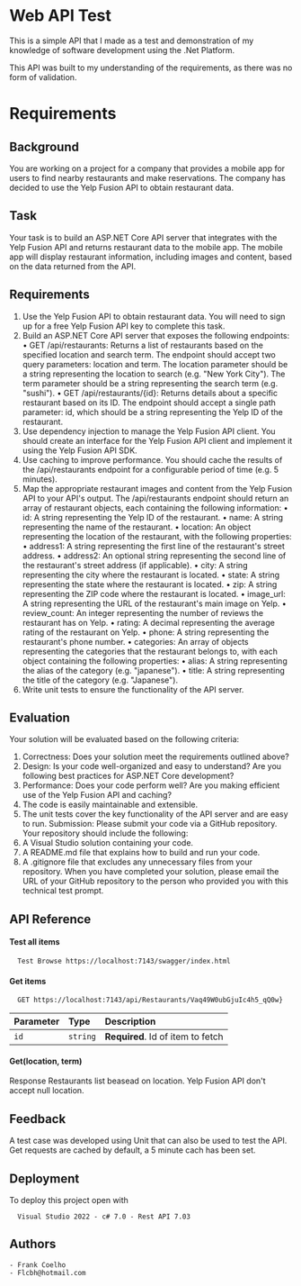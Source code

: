 
# Web API Test

This is a simple API that I made as a test and demonstration of my knowledge of software development using the .Net Platform.

This API was built to my understanding of the requirements, as there was no form of validation.

# Requirements

## Background

You are working on a project for a company that provides a mobile app for users to find
nearby restaurants and make reservations. The company has decided to use the Yelp Fusion
API to obtain restaurant data.

## Task

Your task is to build an ASP.NET Core API server that integrates with the Yelp Fusion API and
returns restaurant data to the mobile app. The mobile app will display restaurant
information, including images and content, based on the data returned from the API.

## Requirements

1. Use the Yelp Fusion API to obtain restaurant data. You will need to sign up for a free
Yelp Fusion API key to complete this task.
2. Build an ASP.NET Core API server that exposes the following endpoints:
• GET /api/restaurants: Returns a list of restaurants based on the specified
location and search term. The endpoint should accept two query parameters:
location and term. The location parameter should be a string representing
the location to search (e.g. "New York City"). The term parameter should be a
string representing the search term (e.g. "sushi").
• GET /api/restaurants/{id}: Returns details about a specific restaurant based
on its ID. The endpoint should accept a single path parameter: id, which
should be a string representing the Yelp ID of the restaurant.
3. Use dependency injection to manage the Yelp Fusion API client. You should create an
interface for the Yelp Fusion API client and implement it using the Yelp Fusion API
SDK.
4. Use caching to improve performance. You should cache the results of the
/api/restaurants endpoint for a configurable period of time (e.g. 5 minutes).
5. Map the appropriate restaurant images and content from the Yelp Fusion API to your
API's output. The /api/restaurants endpoint should return an array of restaurant
objects, each containing the following information:
• id: A string representing the Yelp ID of the restaurant.
• name: A string representing the name of the restaurant.
• location: An object representing the location of the restaurant, with the
following properties:
• address1: A string representing the first line of the restaurant's street
address.
• address2: An optional string representing the second line of the
restaurant's street address (if applicable).
• city: A string representing the city where the restaurant is located.
• state: A string representing the state where the restaurant is located.
• zip: A string representing the ZIP code where the restaurant is
located.
• image_url: A string representing the URL of the restaurant's main image on
Yelp.
• review_count: An integer representing the number of reviews the restaurant
has on Yelp.
• rating: A decimal representing the average rating of the restaurant on Yelp.
• phone: A string representing the restaurant's phone number.
• categories: An array of objects representing the categories that the
restaurant belongs to, with each object containing the following properties:
• alias: A string representing the alias of the category (e.g. "japanese").
• title: A string representing the title of the category (e.g. "Japanese").
6. Write unit tests to ensure the functionality of the API server.

## Evaluation

Your solution will be evaluated based on the following criteria:
1. Correctness: Does your solution meet the requirements outlined above?
2. Design: Is your code well-organized and easy to understand? Are you following best
practices for ASP.NET Core development?
3. Performance: Does your code perform well? Are you making efficient use of the Yelp
Fusion API and caching?
4. The code is easily maintainable and extensible.
5. The unit tests cover the key functionality of the API server and are easy to run.
Submission:
Please submit your code via a GitHub repository. Your repository should include the
following:
1. A Visual Studio solution containing your code.
2. A README.md file that explains how to build and run your code.
3. A .gitignore file that excludes any unnecessary files from your repository.
When you have completed your solution, please email the URL of your GitHub repository to
the person who provided you with this technical test prompt.

## API Reference

#### Test all items

```
  Test Browse https://localhost:7143/swagger/index.html
```

#### Get items

```
  GET https://localhost:7143/api/Restaurants/Vaq49W0ubGjuIc4h5_qQ0w}
```


| Parameter | Type     | Description                       |
| :-------- | :------- | :-------------------------------- |
| `id`      | `string` | **Required**. Id of item to fetch |

#### Get(location, term)

Response Restaurants list beasead on location.
Yelp Fusion API don't accept null location.


## Feedback

A test case was developed using Unit that can also be used to test the API.
Get requests are cached by default, a 5 minute cach has been set.

## Deployment

To deploy this project open with

```.net
  Visual Studio 2022 - c# 7.0 - Rest API 7.03
```


## Authors

```
- Frank Coelho
- Flcbh@hotmail.com
```
